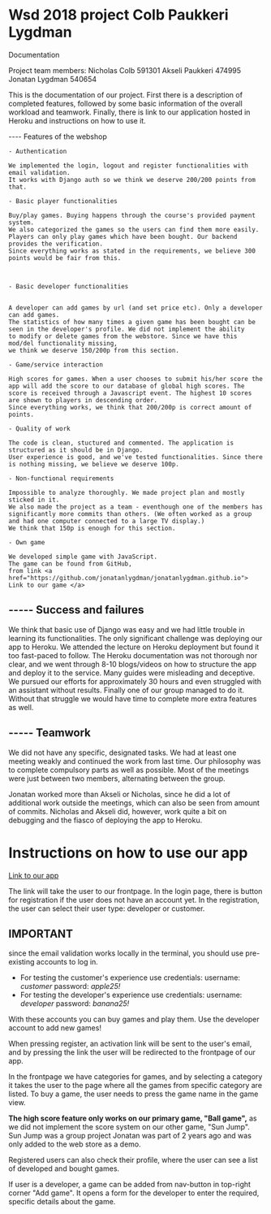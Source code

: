 # Wsd 2018 project Colb Paukkeri Lygdman

Documentation


Project team members:
Nicholas Colb 591301
Akseli Paukkeri 474995
Jonatan Lygdman 540654


This is the documentation of our project. First there is a description of completed features, followed by some basic information of the overall workload and teamwork. Finally, there is link to our application hosted in Heroku and instructions on how to use it.


---- Features of the webshop

    - Authentication

    We implemented the login, logout and register functionalities with email validation.
    It works with Django auth so we think we deserve 200/200 points from that.

    - Basic player functionalities

    Buy/play games. Buying happens through the course's provided payment system.
	We also categorized the games so the users can find them more easily.
	Players can only play games which have been bought. Our backend provides the verification.
	Since everything works as stated in the requirements, we believe 300 points would be fair from this.



    - Basic developer functionalities


    A developer can add games by url (and set price etc). Only a developer can add games.
    The statistics of how many times a given game has been bought can be seen in the developer's profile. We did not implement the ability
    to modify or delete games from the webstore. Since we have this mod/del functionality missing,
    we think we deserve 150/200p from this section.

    - Game/service interaction

    High scores for games. When a user chooses to submit his/her score the app will add the score to our database of global high scores. The score is received through a Javascript event. The highest 10 scores are shown to players in descending order. 
    Since everything works, we think that 200/200p is correct amount of points.

    - Quality of work

    The code is clean, stuctured and commented. The application is structured as it should be in Django.
    User experience is good, and we've tested functionalities. Since there is nothing missing, we believe we deserve 100p.

    - Non-functional requirements

    Impossible to analyze thoroughly. We made project plan and mostly sticked in it.
    We also made the project as a team - eventhough one of the members has significantly more commits than others. (We often worked as a group and had one computer connected to a large TV display.) 
    We think that 150p is enough for this section.

    - Own game

    We developed simple game with JavaScript.
    The game can be found from GitHub,
    from link <a href="https://github.com/jonatanlygdman/jonatanlygdman.github.io"> Link to our game </a>

## ----- Success and failures
  
  We think that basic use of Django was easy and we had little trouble in learning its functionalities. The only significant challenge was deploying our 
  app to Heroku. We attended the lecture on Heroku deployment but found it too fast-paced to follow. The Heroku documentation was not thorough nor clear, and we went through 8-10 blogs/videos on how to structure the app and deploy it to the service. Many guides were misleading and deceptive. We pursued our efforts for approximately 30 hours and even struggled with an assistant without results. Finally one of our group managed to do it.
  Without that struggle we would have time to complete more extra features as well.



## -----  Teamwork

  We did not have any specific, designated tasks. We had at least one meeting weakly and continued the work from last time.
  Our philosophy was to complete compulsory parts as well as possible. Most of the meetings were just between two members, alternating between the group. 

  Jonatan worked more than Akseli or Nicholas, since he did a lot of additional work outside the meetings,
  which can also be seen from amount of commits. Nicholas and Akseli did, however, work quite a bit on debugging and the fiasco of deploying the app to Heroku. 

# Instructions on how to use our app

  <a href="http://webstorefinal.herokuapp.com/games">Link to our app</a>

  The link will take the user to our frontpage. 
  In the login page, there is button for registration if the user does not have an account yet. In the registration,
  the user can select their user type: developer or customer.
  
## **IMPORTANT**  
since the email validation works locally in the terminal, you should use pre-existing accounts to log in.

*  For testing the customer's experience use credentials: username: *customer* password: *apple25!*
*  For testing the developer's experience use credentials: username: *developer* password: *banana25!*

  With these accounts you can buy games and play them. Use the developer account to add new games! 


  When pressing register, an activation link will be sent to the user's email, and by pressing the link the user will be redirected to the frontpage of our app.
  
  In the frontpage we have categories for games, and by selecting a category it takes the user to the page where all the games from specific category are listed. 
  To buy a game, the user needs to press the game name in the game view.
  
  **The high score feature only works on our primary game, "Ball game",** as we did not implement the score system on our other game,
  "Sun Jump". Sun Jump was a group project Jonatan was part of 2 years ago and was only added to the web store as a demo. 

  Registered users can also check their profile, where the user can see a list of developed and bought games.

  If user is a developer, a game can be added from nav-button in top-right corner "Add game". It opens a form for the developer to enter the required, specific details about the game. 